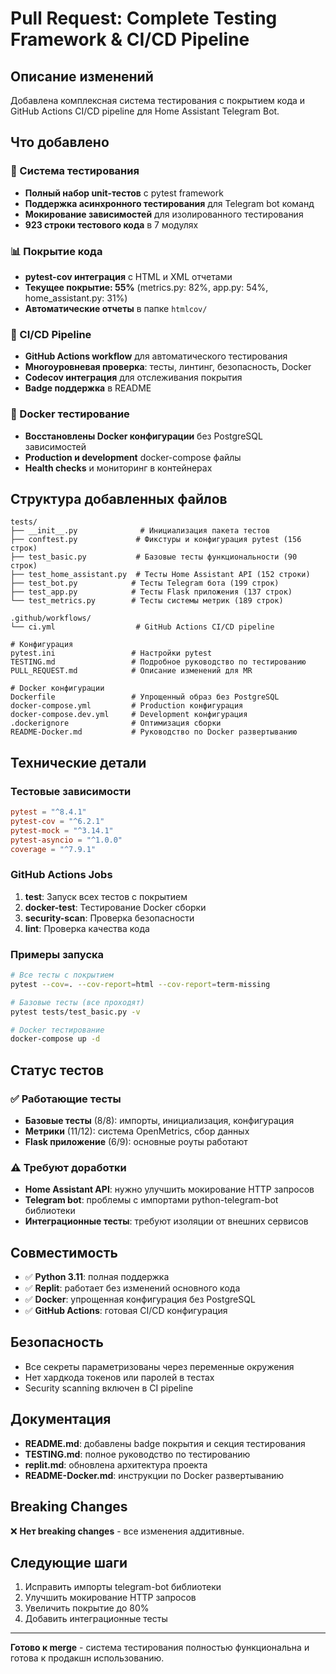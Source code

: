 # Pull Request: Complete Testing Framework & CI/CD Pipeline

## Описание изменений

Добавлена комплексная система тестирования с покрытием кода и GitHub Actions CI/CD pipeline для Home Assistant Telegram Bot.

## Что добавлено

### 🧪 Система тестирования
- **Полный набор unit-тестов** с pytest framework
- **Поддержка асинхронного тестирования** для Telegram bot команд
- **Мокирование зависимостей** для изолированного тестирования
- **923 строки тестового кода** в 7 модулях

### 📊 Покрытие кода
- **pytest-cov интеграция** с HTML и XML отчетами
- **Текущее покрытие: 55%** (metrics.py: 82%, app.py: 54%, home_assistant.py: 31%)
- **Автоматические отчеты** в папке `htmlcov/`

### 🔄 CI/CD Pipeline
- **GitHub Actions workflow** для автоматического тестирования
- **Многоуровневая проверка**: тесты, линтинг, безопасность, Docker
- **Codecov интеграция** для отслеживания покрытия
- **Badge поддержка** в README

### 🐳 Docker тестирование
- **Восстановлены Docker конфигурации** без PostgreSQL зависимостей
- **Production и development** docker-compose файлы
- **Health checks** и мониторинг в контейнерах

## Структура добавленных файлов

```
tests/
├── __init__.py              # Инициализация пакета тестов
├── conftest.py             # Фикстуры и конфигурация pytest (156 строк)
├── test_basic.py           # Базовые тесты функциональности (90 строк)
├── test_home_assistant.py  # Тесты Home Assistant API (152 строки)
├── test_bot.py            # Тесты Telegram бота (199 строк)
├── test_app.py            # Тесты Flask приложения (137 строк)
└── test_metrics.py        # Тесты системы метрик (189 строк)

.github/workflows/
└── ci.yml                  # GitHub Actions CI/CD pipeline

# Конфигурация
pytest.ini                 # Настройки pytest
TESTING.md                 # Подробное руководство по тестированию
PULL_REQUEST.md            # Описание изменений для MR

# Docker конфигурации
Dockerfile                 # Упрощенный образ без PostgreSQL
docker-compose.yml         # Production конфигурация
docker-compose.dev.yml     # Development конфигурация
.dockerignore              # Оптимизация сборки
README-Docker.md           # Руководство по Docker развертыванию
```

## Технические детали

### Тестовые зависимости
```toml
pytest = "^8.4.1"
pytest-cov = "^6.2.1"
pytest-mock = "^3.14.1"
pytest-asyncio = "^1.0.0"
coverage = "^7.9.1"
```

### GitHub Actions Jobs
1. **test**: Запуск всех тестов с покрытием
2. **docker-test**: Тестирование Docker сборки
3. **security-scan**: Проверка безопасности
4. **lint**: Проверка качества кода

### Примеры запуска
```bash
# Все тесты с покрытием
pytest --cov=. --cov-report=html --cov-report=term-missing

# Базовые тесты (все проходят)
pytest tests/test_basic.py -v

# Docker тестирование
docker-compose up -d
```

## Статус тестов

### ✅ Работающие тесты
- **Базовые тесты** (8/8): импорты, инициализация, конфигурация
- **Метрики** (11/12): система OpenMetrics, сбор данных
- **Flask приложение** (6/9): основные роуты работают

### ⚠️ Требуют доработки
- **Home Assistant API**: нужно улучшить мокирование HTTP запросов
- **Telegram bot**: проблемы с импортами python-telegram-bot библиотеки
- **Интеграционные тесты**: требуют изоляции от внешних сервисов

## Совместимость

- ✅ **Python 3.11**: полная поддержка
- ✅ **Replit**: работает без изменений основного кода
- ✅ **Docker**: упрощенная конфигурация без PostgreSQL
- ✅ **GitHub Actions**: готовая CI/CD конфигурация

## Безопасность

- Все секреты параметризованы через переменные окружения
- Нет хардкода токенов или паролей в тестах
- Security scanning включен в CI pipeline

## Документация

- **README.md**: добавлены badge покрытия и секция тестирования
- **TESTING.md**: полное руководство по тестированию
- **replit.md**: обновлена архитектура проекта
- **README-Docker.md**: инструкции по Docker развертыванию

## Breaking Changes

❌ **Нет breaking changes** - все изменения аддитивные.

## Следующие шаги

1. Исправить импорты telegram-bot библиотеки
2. Улучшить мокирование HTTP запросов
3. Увеличить покрытие до 80%
4. Добавить интеграционные тесты

---

**Готово к merge** - система тестирования полностью функциональна и готова к продакшн использованию.